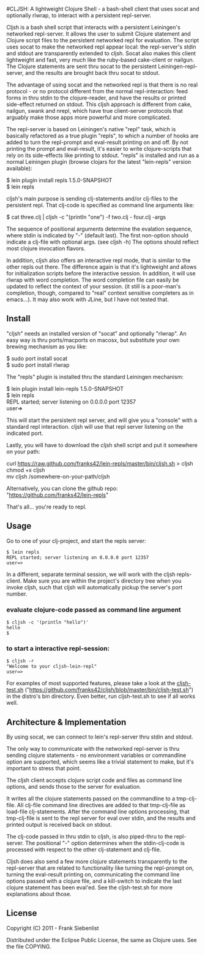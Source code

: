 #CLJSH: A lightweight Clojure Shell - a bash-shell client that uses socat and optionally rlwrap, to interact with a persistent repl-server.

Cljsh is a bash shell script that interacts with a persistent Leiningen's networked repl-server. It allows the user to submit Clojure statement and Clojure script files to the persistent networked repl for evaluation. The script uses socat to make the networked repl appear local: the repl-server's stdin and stdout are transparently extended to cljsh. Socat also makes this client lightweight and fast, very much like the ruby-based cake-client or nailgun. The Clojure statements are sent thru socat to the persistent Leiningen-repl-server, and the results are brought back thru socat to stdout.

The advantage of using socat and the networked repl is that there is no real protocol - or no protocol different from the normal repl-interaction: feed forms in thru stdin to the clojure-reader, and have the results or printed side-effect returned on stdout. This cljsh approach is different from cake, nailgun, swank and nrepl, which have true client-server protocols that arguably make those apps more powerful and more complicated.

The repl-server is based on Leiningen's native "repl" task, which is basically refactored as a true plugin "repls", to which a number of hooks are added to turn the repl-prompt and eval-result printing on and off. By not printing the prompt and eval-result, it's easier to write clojure-scripts that rely on its side-effects like printing to stdout. "repls" is installed and run as a normal Leiningen plugin (browse clojars for the latest "lein-repls" version available):

  $ lein plugin install repls 1.5.0-SNAPSHOT  
  $ lein repls  
  
cljsh's main purpose is sending clj-statements and/or clj-files to the persistent repl. That clj-code is specified as command line arguments like:
  
  $ cat three.clj | cljsh -c "(println "one") -f two.clj - four.clj -args  
	
The sequence of positional arguments determine the evalation sequence, where stdin is indicated by "-" (default last). The first non-option should indicate a clj-file with optional args.
(see cljsh -h) The options should reflect most clojure invocation flavors.

In addition, cljsh also offers an interactive repl mode, that is similar to the other repls out there. The difference again is that it's lightweight and allows for initialization scripts before the interactive session. In addition, it will use rlwrap with word completion. The word completion file can easily be updated to reflect the context of your session. (it still is a poor-man's completion, though, compared to "real" context sensitive completers as in emacs...). It may also work with JLine, but I have not tested that.

## Install

"cljsh" needs an installed version of "socat" and optionally "rlwrap".
An easy way is thru ports/macports on macosx, but substitute your own brewing mechanism as you like:
  
  $ sudo port install socat  
  $ sudo port install rlwrap  


The "repls" plugin is installed thru the standard Leiningen mechanism:
  
  $ lein plugin install lein-repls 1.5.0-SNAPSHOT  
  $ lein repls  
  REPL started; server listening on 0.0.0.0 port 12357  
  user=>  

This will start the persistent repl server, and will give you a "console" with a standard repl interaction. cljsh will use that repl server listening on the indicated port.

Lastly, you will have to download the cljsh shell script and put it somewhere on your path:

  curl https://raw.github.com/franks42/lein-repls/master/bin/cljsh.sh > cljsh  
  chmod +x cljsh  
	mv cljsh /somewhere-on-your-path/cljsh  
	
Alternatively, you can clone the github repo: "https://github.com/franks42/lein-repls"
	
That's all... you're ready to repl.

## Usage

Go to one of your clj-project, and start the repls server:

	$ lein repls  
	REPL started; server listening on 0.0.0.0 port 12357 
	user=>  
	
In a different, separate terminal session, we will work with the cljsh repls-client. Make sure you are within the project's directory tree when you invoke cljsh, such that cljsh will automatically pickup the server's port number.

### evaluate clojure-code passed as command line argument

	$ cljsh -c '(println "hello")'
	hello
	$

### to start a interactive repl-session:

	$ cljsh -r
	"Welcome to your cljsh-lein-repl"
	user=>


For examples of most supported features, please take a look at the [cljsh-test.sh](https://github.com/franks42/cljsh/blob/master/bin/cljsh-test.sh) ("https://github.com/franks42/cljsh/blob/master/bin/cljsh-test.sh") in the distro's bin directory. Even better, run cljsh-test.sh to see if all works well.


## Architecture & Implementation

By using socat, we can connect to lein's repl-server thru stdin and stdout.

The only way to communicate with the networked repl-server is thru sending clojure statements - no environment variables or commandline option are supported, which seems like a trivial statement to make, but it's important to stress that point. 

The cljsh client accepts clojure script code and files as command line options, and  sends those to the server for evaluation.

It writes all the clojure statements passed on the commandline to a tmp-clj-file. All clj-file command line directives are added to that tmp-clj-file as load-file clj-statements. After the command line options processing, that tmp-clj-file is sent to the repl server for eval over stdin, and the results and printed output is received back on stdout.

The clj-code passed in thru stdin to cljsh, is also piped-thru to the repl-server. The positional "-" option determines when the stdin-clj-code is processed with respect to the other clj-statement and clj-file.

Cljsh does also send a few more clojure statements transparently to the repl-server that are related to functionality like turning the repl-prompt on, turning the eval-result printing on, communicating the command line options passed with a clojure file, and a kill-switch to indicate the last clojure statement has been eval'ed.
See the cljsh-test.sh for more explanations about those.

## License

Copyright (C) 2011 - Frank Siebenlist

Distributed under the Eclipse Public License, the same as Clojure
uses. See the file COPYING.
